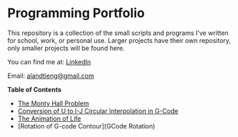 # Programming Portfolio

This repository is a collection of the small scripts and programs I've written for school, work, or personal use.  Larger projects have their own repository, only smaller projects will be found here.

You can find me at:
[LinkedIn](https://www.linkedin.com/in/alantieng)

Email: [alandtieng@gmail.com](alandtieng@gmail.com)

**Table of Contents**

- [The Monty Hall Problem](monty_hall)
- [Conversion of U to I-J Circular Interpolation in G-Code](u_to_ij_conversion)
- [The Animation of Life](cs109_matlab/Projects/project9_animation_of_life)
- [Rotation of G-code Contour](GCode Rotation)
